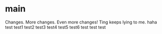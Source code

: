 # main
Changes.
More changes.
Even more changes!
Ting keeps lying to me.
haha
test
test1
test2
test3
test4
test5
test6
test
test
test
